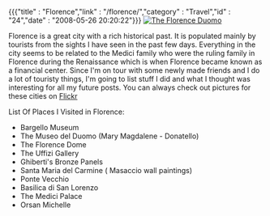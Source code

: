 {{{"title" : "Florence","link" : "/florence/","category" : "Travel","id" : "24","date" : "2008-05-26 20:20:22"}}}
[![The Florence Duomo](/img/upload/dscn0419.jpg "The Florence Duomo")](/img/upload/dscn0419.jpg)

Florence is a great city with a rich historical past. It is populated mainly by tourists from the sights I have seen in the past few days. Everything in the city seems to be related to the Medici family who were the ruling family in Florence during the Renaissance which is when Florence became known as a financial center. Since I'm on tour with some newly made friends and I do a lot of touristy things, I'm going to list stuff I did and what I thought was interesting for all my future posts. You can always check out pictures for these cities on [Flickr](http://www.flickr.com/photos/akshayp/collections/72157625388707246/)

List Of Places I Visited in Florence:

*   Bargello Museum
*   The Museo del Duomo (Mary Magdalene - Donatello)
*   The Florence Dome
*   The Uffizi Gallery
*   Ghiberti's Bronze Panels
*   Santa Maria del Carmine ( Masaccio wall paintings)
*   Ponte Vecchio
*   Basilica di San Lorenzo
*   The Medici Palace
*   Orsan Michelle